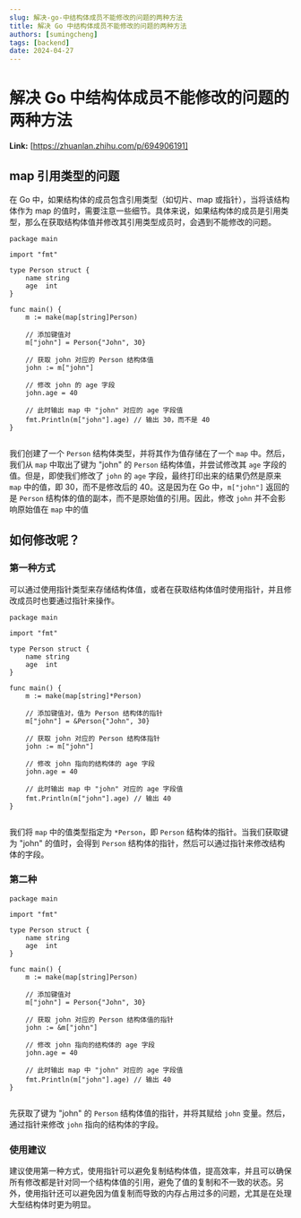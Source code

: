 ```yaml
---
slug: 解决-go-中结构体成员不能修改的问题的两种方法
title: 解决 Go 中结构体成员不能修改的问题的两种方法
authors: [sumingcheng]
tags: [backend]
date: 2024-04-27
---
```


# 解决 Go 中结构体成员不能修改的问题的两种方法



 **Link:** [https://zhuanlan.zhihu.com/p/694906191]

## map 引用类型的问题  

在 Go 中，如果结构体的成员包含引用类型（如切片、map 或指针），当将该结构体作为 map 的值时，需要注意一些细节。具体来说，如果结构体的成员是引用类型，那么在获取结构体值并修改其引用类型成员时，会遇到不能修改的问题。

```
package main
​
import "fmt"
​
type Person struct {
    name string
    age  int
}
​
func main() {
    m := make(map[string]Person)
​
    // 添加键值对
    m["john"] = Person{"John", 30}
​
    // 获取 john 对应的 Person 结构体值
    john := m["john"]
​
    // 修改 john 的 age 字段
    john.age = 40
​
    // 此时输出 map 中 "john" 对应的 age 字段值
    fmt.Println(m["john"].age) // 输出 30，而不是 40
}
​

```

我们创建了一个 `Person` 结构体类型，并将其作为值存储在了一个 `map` 中。然后，我们从 `map` 中取出了键为 "john" 的 `Person` 结构体值，并尝试修改其 `age` 字段的值。但是，即使我们修改了 `john` 的 `age` 字段，最终打印出来的结果仍然是原来 `map` 中的值，即 30，而不是修改后的 40。这是因为在 Go 中，`m["john"]` 返回的是 `Person` 结构体的值的副本，而不是原始值的引用。因此，修改 `john` 并不会影响原始值在 `map` 中的值

## 如何修改呢？  
### 第一种方式  

可以通过使用指针类型来存储结构体值，或者在获取结构体值时使用指针，并且修改成员时也要通过指针来操作。

```
package main
​
import "fmt"
​
type Person struct {
    name string
    age  int
}
​
func main() {
    m := make(map[string]*Person)
​
    // 添加键值对，值为 Person 结构体的指针
    m["john"] = &Person{"John", 30}
​
    // 获取 john 对应的 Person 结构体指针
    john := m["john"]
​
    // 修改 john 指向的结构体的 age 字段
    john.age = 40
​
    // 此时输出 map 中 "john" 对应的 age 字段值
    fmt.Println(m["john"].age) // 输出 40
}
​

```

我们将 `map` 中的值类型指定为 `*Person`，即 `Person` 结构体的指针。当我们获取键为 "john" 的值时，会得到 `Person` 结构体的指针，然后可以通过指针来修改结构体的字段。

### 第二种  
```
package main
​
import "fmt"
​
type Person struct {
    name string
    age  int
}
​
func main() {
    m := make(map[string]Person)
​
    // 添加键值对
    m["john"] = Person{"John", 30}
​
    // 获取 john 对应的 Person 结构体值的指针
    john := &m["john"]
​
    // 修改 john 指向的结构体的 age 字段
    john.age = 40
​
    // 此时输出 map 中 "john" 对应的 age 字段值
    fmt.Println(m["john"].age) // 输出 40
}
​

```

先获取了键为 "john" 的 `Person` 结构体值的指针，并将其赋给 `john` 变量。然后，通过指针来修改 `john` 指向的结构体的字段。

### 使用建议  

建议使用第一种方式，使用指针可以避免复制结构体值，提高效率，并且可以确保所有修改都是针对同一个结构体值的引用，避免了值的复制和不一致的状态。另外，使用指针还可以避免因为值复制而导致的内存占用过多的问题，尤其是在处理大型结构体时更为明显。
